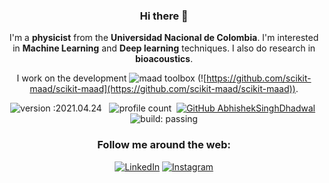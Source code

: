 <div align="center">

### Hi there 👋

<!--
**jflatorreg/jflatorreg** is a ✨ _special_ ✨ repository because its `README.md` (this file) appears on your GitHub profile.

Here are some ideas to get you started:

- 🔭 I’m currently working on ...
- 🌱 I’m currently learning ...
- 👯 I’m looking to collaborate on ...
- 🤔 I’m looking for help with ...
- 💬 Ask me about ...
- 📫 How to reach me: ...
- 😄 Pronouns: ...
- ⚡ Fun fact: ...
-->

I'm a **physicist** from the **Universidad Nacional de Colombia**. I'm interested in **Machine Learning** and **Deep learning** techniques. I also do research in **bioacoustics**.

I work on the development ![maad](https://scikit-maad.github.io/) toolbox (![https://github.com/scikit-maad/scikit-maad](https://github.com/scikit-maad/scikit-maad)).

![version :2021.04.24](https://img.shields.io/badge/version-2021.04.24-informational) &nbsp;
![profile count](https://komarev.com/ghpvc/?username=jflatorreg&color=red)&nbsp;
[![GitHub AbhishekSinghDhadwal](https://img.shields.io/github/followers/jflatorreg?label=follow&style=social)](https://github.com/jflatorreg)&nbsp;
![build: passing](https://img.shields.io/badge/build-passing-success)

</div>



<div align="center">


### Follow me around the web:

<a href="https://www.linkedin.com/in/jflatorreg" target="_blank"><img src="https://img.shields.io/badge/LinkedIn-%230077B5.svg?&style=flat-square&logo=linkedin&logoColor=white" alt="LinkedIn"></a>
<a href="https://www.instagram.com/juanfelg" target="_blank"><img src="https://img.shields.io/badge/Instagram-%23E4405F.svg?&style=flat-square&logo=instagram&logoColor=white" alt="Instagram"></a>
</div>

